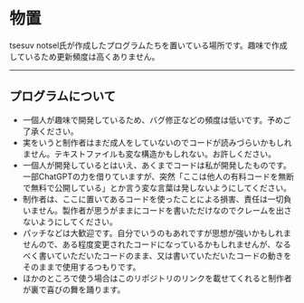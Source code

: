 # 物置
tsesuv notsel氏が作成したプログラムたちを置いている場所です。趣味で作成しているため更新頻度は高くありません。
___
## プログラムについて
- 一個人が趣味で開発しているため、バグ修正などの頻度は低いです。予めご了承ください。
- 実をいうと制作者はまだ成人をしていないのでコードが読みづらいかもしれません。テキストファイルも変な構造かもしれない。お許しください。
- 一個人が開発しているとはいえ、あくまでコードは私が開発したものです。一部ChatGPTの力を借りていますが、突然「ここは他人の有料コードを無断で無料で公開している」とか言う変な言葉は発しないようにしてください。
- 制作者は、ここに置いてあるコードを使ったことによる損害、責任は一切負いません。製作者が思うがままにコードを書いただけなのでクレームを出さないようにしてください。
- パッチなどは大歓迎です。自分でいうのもあれですが思想が強いかもしれませんので、ある程度変更されたコードになっているかもしれませんが、なるべく書いていただいたコードのまま、又は書いていただいたコードの動きをそのままで使用するつもりです。
- ほかのところで使う場合はこのリポジトリのリンクを載せてくれると制作者が裏で喜びの舞を踊ります。
